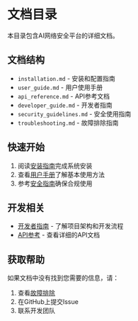 # 文档目录

本目录包含AI网络安全平台的详细文档。

## 文档结构

- `installation.md` - 安装和配置指南
- `user_guide.md` - 用户使用手册
- `api_reference.md` - API参考文档
- `developer_guide.md` - 开发者指南
- `security_guidelines.md` - 安全使用指南
- `troubleshooting.md` - 故障排除指南

## 快速开始

1. 阅读[安装指南](installation.md)完成系统安装
2. 查看[用户手册](user_guide.md)了解基本使用方法
3. 参考[安全指南](security_guidelines.md)确保合规使用

## 开发相关

- [开发者指南](developer_guide.md) - 了解项目架构和开发流程
- [API参考](api_reference.md) - 查看详细的API文档

## 获取帮助

如果文档中没有找到您需要的信息，请：
1. 查看[故障排除](troubleshooting.md)
2. 在GitHub上提交Issue
3. 联系开发团队